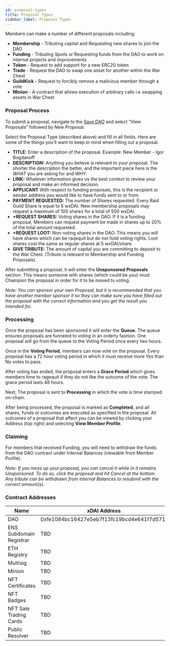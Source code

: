 ```yaml
---
id: proposal-types
title: Proposal Types
sidebar_label: Proposal Types
---
```


Members can make a number of different proposals including:

-   **Membership** - Tributing capital and Requesting new shares to join the DAO
-   **Funding** - Tributing Spoils or Requesting funds from the DAO to work on internal projects and improvements
-   **Token** -  Request to add support for a new ERC20 token
-   **Trade**  - Request the DAO to swap one asset for another within the War Chest
-   **GuildKick** - Request to forcibly remove a malicious member through a vote
-   **Minion** - A contract that allows execution of arbitrary calls i.e swapping assets in War Chest


### Proposal Process

To submit a proposal, navigate to the [Save DAO](https://app.daohaus.club/dao/0x64/0x48cf4a3c08603f196be531ee1558b6aa641733c7) and select “View Proposals” followed by New Proposal.

Select the Proposal Type (described above) and fill in all fields. Here are some of the things you’ll want to keep in mind when filling out a proposal.

-   **TITLE:** Enter a description of the proposal. Example: New Member - Igor Bogdanoff
-   **DESCRIPTION:** Anything you believe is relevant to your proposal. The shorter the description the better, and the important piece here is the _WHAT_ you are asking for and _WHY_.
-   **LINK:** Whatever information gives us the best context to review your proposal and make an informed decision.
-   **APPLICANT** With respect to funding proposals, this is the recipient or sender address you would like to have funds sent to or from.  
-   **PAYMENT REQUESTED:** The number of Shares requested. Every Raid Guild Share is equal to 5 wxDAI. New membership proposals may request a maximum of 100 shares for a total of 500 wxDAI.
-   **+REQUEST SHARES:** Voting shares in the DAO. If it is a funding proposal, Members can request payment be made in shares up to 20% of the total amount requested.
-   **+REQUEST LOOT:** Non-voting shares in the DAO. This means you will have shares which can be raqequit but do not hold voting rights. Loot shares cost the same as regular shares at 5 wxDAI/share.
-   **GIVE TRIBUTE:** The amount of capital you are committing to deposit to the War Chest. (Tribute is relevant to Membership and Funding Proposals).

After submitting a proposal, it will enter the **Unsponsored Proposals** section. This means someone with shares (which could be you) must Champion the proposal in order for it to be moved to voting.

*Note: You can sponsor your own Proposal, but it is recommended that you have another member sponsor it so they can make sure you have filled out the proposal with the correct information and you get the result you intended for.*

### Processing 
Once the proposal has been sponsored it will enter the **Queue**. The queue ensures proposals are funneled to voting in an orderly fashion. One proposal will go from the queue to the Voting Period once every two hours.

Once in the **Voting Period**, members can now vote on the proposal. Every proposal has a 72 hour voting period in which it must receive more Yes than No votes to pass.

After voting has ended, the proposal enters a **Grace Period** which gives members time to ragequit if they do not like the outcome of the vote. The grace period lasts 48 hours.

Next, The proposal is sent to **Processing** in which the vote is time stamped on-chain.

After being processed, the proposal is marked as **Completed**, and all shares, funds or outcomes are executed as specified in the proposal. All outcomes of a proposal that affect you can be viewed by clicking your Address (top right) and selecting **View Member Profile**.

### Claiming

For members that received Funding, you will need to withdraw the funds from the DAO contract under Internal Balances (viewable from Member Profile).

_Note: If you mess up your proposal, you can cancel it while in it remains Unsponsored. To do so, click the proposal and hit Cancel at the bottom. Any tribute can be withdrawn from Internal Balances to resubmit with the correct amount(s)._



### Contract Addresses

| Name                    | xDAI Address                               | Mainnet Address (deprecated)               |
| ----------------------- | ------------------------------------------ | ------------------------------------------ |
| DAO                     | 0xfe1084bc16427e5eb7f13fc19bcd4e641f7d571f | 0xbeb3e32355a933501c247e2dbde6e6ca2489bf3d |
| ENS Subdomain Registrar | TBD                                        | 0x5Cb634C351A03FF2BfB59C73dB8B429FFdFBbB62 |
| ETH Registry            | TBD                                        | 0x57f1887a8bf19b14fc0df6fd9b2acc9af147ea85 |
| Multisig                | TBD                                        | 0x3C3692681cD1c0F42FA68A2521719Cc24CEc3AF3 |
| Minion                  | TBD                                        | 0x17405148473E521b62cBCf8eBd929E8A30C4D3aA |
| NFT Certificates        | TBD                                        | 0x7b408ad9019c20c5a1222Bf7f7e58A6Fa00A086a |
| NFT Badges              | TBD                                        | 0xAA65E7c8BBf3F2C6d2d8634Fc830F050a55BBbF9 |
| NFT Sale Trading Cards  | TBD                                        | 0x3480a5E2E8A381F200F2e547f5aE6c3042e67449 |
| Public Resolver         | TBD                                        | 0xDaaF96c344f63131acadD0Ea35170E7892d3dfBA |
